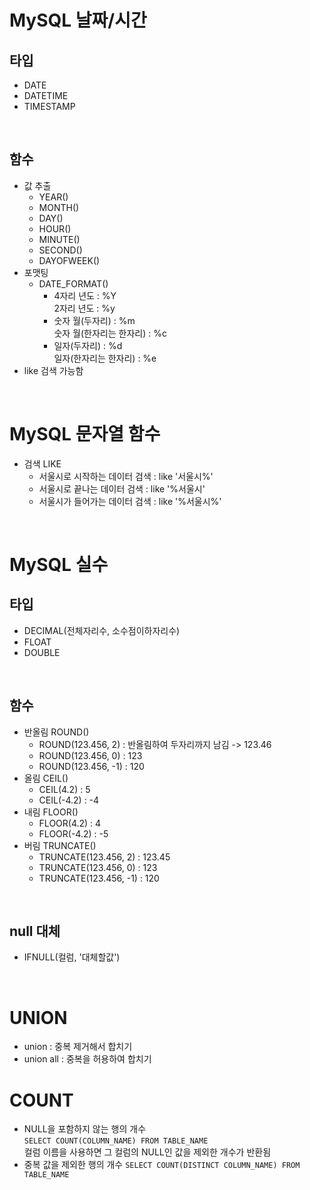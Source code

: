 # MySQL 날짜/시간
## 타입
- DATE
- DATETIME
- TIMESTAMP

<br/>

## 함수
- 값 추출
    - YEAR()
    - MONTH()
    - DAY()
    - HOUR()
    - MINUTE()
    - SECOND()
    - DAYOFWEEK()
- 포맷팅
    - DATE_FORMAT()  
        - 4자리 년도 : %Y  
          2자리 년도 : %y
        - 숫자 월(두자리) : %m   
          숫자 월(한자리는 한자리) : %c  
        - 일자(두자리) : %d  
          일자(한자리는 한자리) : %e  
- like 검색 가능함

<br/>

# MySQL 문자열 함수
- 검색 LIKE
    - 서울시로 시작하는 데이터 검색 : like '서울시%'
    - 서울시로 끝나는 데이터 검색 : like '%서울시'
    - 서울시가 들어가는 데이터 검색 : like '%서울시%'

<br/>

# MySQL 실수
## 타입
- DECIMAL(전체자리수, 소수점이하자리수)
- FLOAT
- DOUBLE

<br/>

## 함수
- 반올림 ROUND()
    - ROUND(123.456, 2) : 반올림하여 두자리까지 남김 -> 123.46
    - ROUND(123.456, 0) : 123
    - ROUND(123.456, -1) : 120
- 올림 CEIL()
    - CEIL(4.2) : 5
    - CEIL(-4.2) : -4
- 내림 FLOOR()
    - FLOOR(4.2) : 4
    - FLOOR(-4.2) : -5
- 버림 TRUNCATE()
    - TRUNCATE(123.456, 2) : 123.45
    - TRUNCATE(123.456, 0) : 123
    - TRUNCATE(123.456, -1) : 120

<br/>

## null 대체
- IFNULL(컬럼, '대체할값')

<br/>

# UNION
- union : 중복 제거해서 합치기
- union all : 중복을 허용하여 합치기

# COUNT
- NULL을 포함하지 않는 행의 개수   
  `SELECT COUNT(COLUMN_NAME) FROM TABLE_NAME`  
  컬럼 이름을 사용하면 그 컬럼의 NULL인 값을 제외한 개수가 반환됨
- 중복 값을 제외한 행의 개수
  `SELECT COUNT(DISTINCT COLUMN_NAME) FROM TABLE_NAME`
